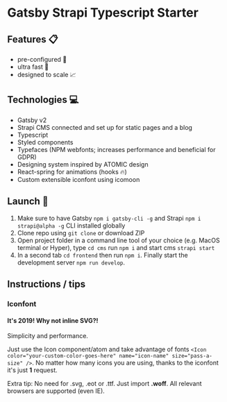 # Gatsby Strapi Typescript Starter

## Features :clipboard:

- pre-configured :wrench:
- ultra fast :dash:
- designed to scale :chart_with_upwards_trend:

## Technologies :computer:

- Gatsby v2
- Strapi CMS connected and set up for static pages and a blog
- Typescript
- Styled components
- Typefaces (NPM webfonts; increases performance and beneficial for GDPR)
- Designing system inspired by ATOMIC design
- React-spring for animations (hooks :fire:)
- Custom extensible iconfont using icomoon

## Launch :rocket:

1. Make sure to have Gatsby `npm i gatsby-cli -g` and Strapi `npm i strapi@alpha -g` CLI installed globally
2. Clone repo using `git clone` or download ZIP
3. Open project folder in a command line tool of your choice (e.g. MacOS terminal or Hyper), type `cd cms` run `npm i` and start cms `strapi start`
4. In a second tab `cd frontend` then run `npm i`. Finally start the development server `npm run develop`.

## Instructions / tips

### Iconfont

#### It's 2019! Why not inline SVG?!

Simplicity and performance.

Just use the Icon component/atom and take advantage of fonts `<Icon color="your-custom-color-goes-here" name="icon-name" size="pass-a-size" />`. No matter how many icons you are using, thanks to the iconfont it's just **1** request.

Extra tip: No need for .svg, .eot or .ttf. Just import **.woff**. All relevant browsers are supported (even IE).
